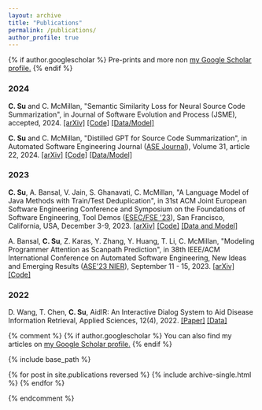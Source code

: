 ```yaml
---
layout: archive
title: "Publications"
permalink: /publications/
author_profile: true
---
```

{% if author.googlescholar %}
  Pre-prints and more non <u><a href="{{author.googlescholar}}">my Google Scholar profile</a>.</u>
{% endif %}

### **2024**
**C. Su** and C. McMillan, "Semantic Similarity Loss for Neural Source Code Summarization", in Journal of Software Evolution and Process (JSME), accepted, 2024. [[arXiv]](https://arxiv.org/abs/2308.07429) [[Code]](https://github.com/apcl-research/funcom-useloss) [[Data/Model]](https://huggingface.co/apcl)

**C. Su** and C. McMillan, "Distilled GPT for Source Code Summarization", in Automated Software Engineering Journal ([ASE Journal](https://link.springer.com/journal/10515)), Volume 31, article 22, 2024. [[arXiv]](https://arxiv.org/abs/2308.14731) [[Code]](https://github.com/apcl-research/Jam-CGPT) [[Data/Model]](https://huggingface.co/apcl)

### **2023**

**C. Su**, A. Bansal, V. Jain, S. Ghanavati, C. McMillan, "A Language Model of Java Methods with Train/Test Deduplication", in 31st ACM Joint European Software Engineering Conference and Symposium on the Foundations of Software Engineering, Tool Demos ([ESEC/FSE '23](https://2023.esec-fse.org/track/fse-2023-demonstrations?)),  San Francisco, California, USA, December 3-9, 2023. [[arXiv]](https://arxiv.org/abs/2305.08286) [[Code]](https://github.com/apcl-research/jam) [[Data and Model]](https://huggingface.co/apcl)

A. Bansal, **C. Su**, Z. Karas, Y. Zhang, Y. Huang, T. Li, C. McMillan, "Modeling Programmer Attention as Scanpath Prediction", in 38th IEEE/ACM International Conference on Automated Software Engineering, New Ideas and Emerging Results ([ASE'23 NIER](https://conf.researchr.org/home/ase-2023)), September 11 - 15, 2023. [[arXiv]](https://arxiv.org/abs/2308.13920) [[Code]](https://github.com/apcl-research/scanpathpred)

### **2022**

D. Wang, T. Chen, **C. Su**, AidIR: An Interactive Dialog System to Aid Disease Information Retrieval, Applied Sciences, 12(4), 2022. [[Paper]](https://www.mdpi.com/2076-3417/12/4/1875) [[Data]](https://github.com/chiayisu/ABERT_Corpus)


{% comment %} 
{% if author.googlescholar %}
  You can also find my articles on <u><a href="{{author.googlescholar}}">my Google Scholar profile</a>.</u>
{% endif %}

{% include base_path %}

{% for post in site.publications reversed %}
  {% include archive-single.html %}
{% endfor %}

{% endcomment %}
